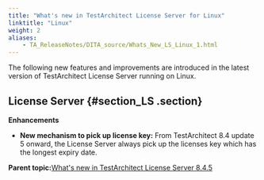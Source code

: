 ```yaml
--- 
title: "What's new in TestArchitect License Server for Linux"
linktitle: "Linux"
weight: 2
aliases: 
    - TA_ReleaseNotes/DITA_source/Whats_New_LS_Linux_1.html
---
```


The following new features and improvements are introduced in the latest version of TestArchitect License Server running on Linux.

## License Server {#section_LS .section}

**Enhancements**

-   **New mechanism to pick up license key:** From TestArchitect 8.4 update 5 onward, the License Server always pick up the licenses key which has the longest expiry date.

**Parent topic:**[What's new in TestArchitect License Server 8.4.5](../../TA_ReleaseNotes/DITA_source/Whats_New_LS.md)

